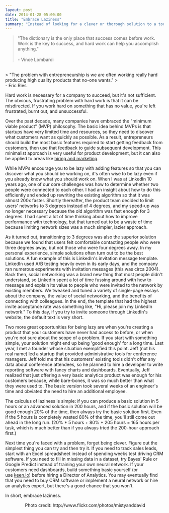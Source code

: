 ```yaml
---
layout: post
date: 2014-01-28 05:00:00
title: "Embrace Laziness"
summary: "Instead of looking for a clever or thorough solution to a tough problem, try being lazy instead."
---
```


> "The dictionary is the only place that success comes before work. Work is the key to success, and hard work can help you accomplish anything."  
> <br>- Vince Lombardi

<div></div>
<br>
> "The problem with entrepreneurship is we are often working really hard producing high quality products that no-one wants."  
> <br>- Eric Ries

  

Hard work is necessary for a company to succeed, but it's not sufficient. The obvious, frustrating problem with hard work is that it can be misdirected. If you work hard on something that has no value, you're left frustrated, burnt out, and unsuccessful.  

Over the past decade, many companies have embraced the "minimum viable product" (MVP) philosophy. The basic idea behind MVPs is that startups have very limited time and resources, so they need to discover what customers want as quickly as possible. As a result, entrepreneurs should build the most basic features required to start getting feedback from customers, then use that feedback to guide subsequent development. This minimalist approach is very useful for product development, but it can also be applied to areas like <a href="{{site.url}}/minimum-viable-everything" target="_blank">hiring and marketing</a>.

While MVPs encourage you to be lazy with adding features so that you can discover what you should be working on, it's often wise to be lazy even if you already know what you should work on. When I was at LinkedIn 10 years ago, one of our core challenges was how to determine whether two people were connected to each other. I had an insight about how to do this efficiently and ended up rewriting the existing algorithm so that it was almost 200x faster. Shortly thereafter, the product team decided to limit users' networks to 3 degrees instead of 4 degrees, and my speed-up was no longer necessary because the old algorithm was fast enough for 3 degrees. I had spent a lot of time thinking about how to improve performance with technology, but that turned out to be a waste of time because limiting network sizes was a much simpler, lazier approach.

As it turned out, transitioning to 3 degrees was also the superior solution because we found that users felt comfortable contacting people who were three degrees away, but not those who were four degrees away. In my personal experience, simple solutions often turn out to be the best solutions. A fun example of this is LinkedIn's invitation message template. LinkedIn used A/B testing heavily even in its early days, and the company ran numerous experiments with invitation messages (this was circa 2004). Back then, social networking was a brand new thing that most people didn't understand, so LinkedIn spent a lot of time fussing around with how to message and explain its value to people who were invited to the network by existing members. We tweaked and tuned a variety of single-page essays about the company, the value of social networking, and the benefits of connecting with colleagues. In the end, the template that had the highest invite acceptance rate was something like, "Hi, please join my LinkedIn network." To this day, if you try to invite someone through LinkedIn's website, the default text is very short.

Two more great opportunities for being lazy are when you're creating a product that your customers have never had access to before, or when you're not sure about the scope of a problem. If you start with something simple, your solution might end up being 'good enough' for a long time. Last year, I met a founder whose situation exemplified this point. Jeff (not his real name) led a startup that provided administrative tools for conference managers. Jeff told me that his customers' existing tools didn't offer any data about conference attendees, so he planned to hire a developer to write reporting software with fancy charts and dashboards. Eventually, Jeff realized that just offering a very basic analytics product was enough for his customers because, while bare-bones, it was so much better than what they were used to. The basic version took several weeks of an engineer's time and obviated the need to hire an additional employee.

The calculus of laziness is simple: if you can produce a basic solution in 5 hours or an advanced solution in 200 hours, and if the basic solution will be good enough 20% of the time, then always try the basic solution first. Even if the 5 hours is completely wasted 80% of the time, you'll still come out ahead in the long run. (20% * 5 hours + 80% * 205 hours = 165 hours per task, which is much better than if you always tried the 200-hour approach first.)  

Next time you're faced with a problem, forget being clever. Figure out the simplest thing you can try and then try it. If you need to track sales leads, start with an Excel spreadsheet instead of spending weeks test driving CRM software. If you need to fill in missing data in a dataset, try Bayes' Rule or Google Predict instead of training your own neural network. If your customers need dashboards, build something basic yourself (or use <a href="https://keen.io/" target="_blank">keen.io</a>) before hiring a Director of Analytics. You may eventually find that you need to buy CRM software or implement a neural network or hire an analytics expert, but there's a good chance that you won't.

In short, embrace laziness.  

<center>
<img src="{{ site.url }}/public/img/embrace-laziness-kitten.jpg" alt="" height="" width="" class="emailImage" />
Photo credit: http://www.flickr.com/photos/mistyanddavid
</center>